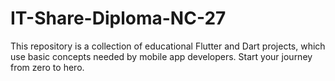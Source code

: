 # IT-Share-Diploma-NC-27
This repository is a collection of educational Flutter and Dart projects, which use basic concepts needed by mobile app developers. Start your journey from zero to hero.
